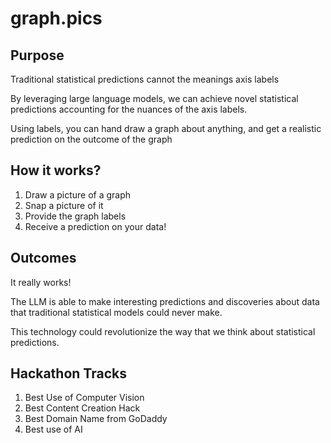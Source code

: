 # graph.pics

## Purpose
Traditional statistical predictions cannot the meanings axis labels

By leveraging large language models, we can achieve novel statistical predictions accounting for the nuances of the axis labels.

Using labels, you can hand draw a graph about anything, and get a realistic prediction on the outcome of the graph

## How it works?
1. Draw a picture of a graph
2. Snap a picture of it
3. Provide the graph labels
4. Receive a prediction on your data!


## Outcomes
It really works!

The LLM is able to make interesting predictions and discoveries about data that traditional statistical models could never make.

This technology could revolutionize the way that we think about statistical predictions.

## Hackathon Tracks
1. Best Use of Computer Vision
2. Best Content Creation Hack
3. Best Domain Name from GoDaddy
4. Best use of AI
